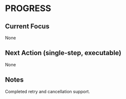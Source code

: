 # PROGRESS

## Current Focus
None

## Next Action (single-step, executable)
None

## Notes
Completed retry and cancellation support.
